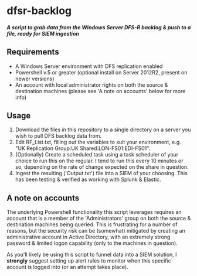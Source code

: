 # dfsr-backlog
##### A script to grab data from the Windows Server DFS-R backlog &amp; push to a file, ready for SIEM ingestion

## Requirements
- A Windows Server environment with DFS replication enabled
- Powershell v.5 or greater (optional install on Server 2012R2, present on newer versions)
- An account with local administrator rights on both the source & destination machines (please see 'A note on accounts' below for more info)

## Usage
1. Download the files in this repository to a single directory on a server you wish to pull DFS backlog data from.
2. Edit RF_List.txt, filling out the variables to suit your environment, e.g. "UK Replication Group:UK Shared:LON-FS01:EDI-FS01".
3. (Optionally) Create a scheduled task using a task scheduler of your choice to run this on the regular. I tend to run this every 10 minutes or so, depending on the rate of change expected on the share in question.
4. Ingest the resulting ('Output.txt') file into a SIEM of your choosing. This has been testing & verified as working with Splunk & Elastic.

## A note on accounts
The underlying Powershell functionality this script leverages requires an account that is a member of the 'Administrators' group on both the source & destination machines being queried.
This is frustrating for a number of reasons, but the security risk can be (somewhat) mitigated by creating an administrative account in Active Directory, with an extremely strong password & limited logon capability (only to the machines in question).

As you'll likely be using this script to funnel data into a SIEM solution, I **strongly** suggest setting up alert rules to monitor when this specific account is logged into (or an attempt takes place).
